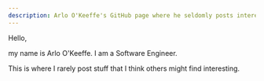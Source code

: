 ```yaml
---
description: Arlo O'Keeffe's GitHub page where he seldomly posts interesting stuff.
---
```

Hello,

my name is Arlo O'Keeffe. I am a Software Engineer.

This is where I rarely post stuff that I think others might find interesting.
